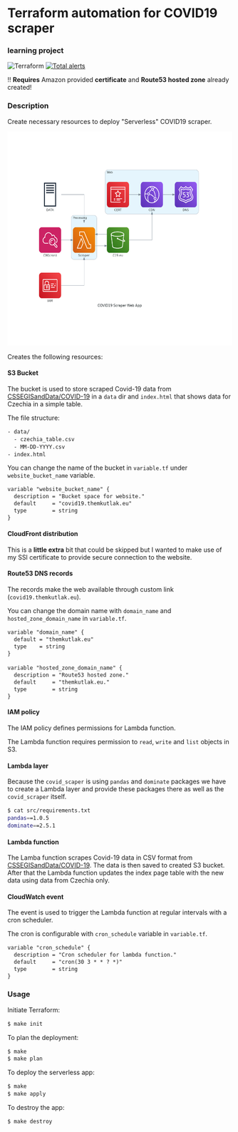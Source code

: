 # Terraform automation for COVID19 scraper
### learning project

![Terraform](https://github.com/mkutlak/aws-covid-data/workflows/Terraform/badge.svg)
[![Total alerts](https://img.shields.io/lgtm/alerts/g/mkutlak/aws-covid-data.svg?logo=lgtm&logoWidth=18)](https://lgtm.com/projects/g/mkutlak/aws-covid-data/alerts/)

!! **Requires** Amazon provided **certificate** and **Route53 hosted zone** already created!

### Description
Create necessary resources to deploy "Serverless" COVID19 scraper.

<p align="center">
<img src="https://github.com/mkutlak/aws-covid-data/blob/master/diagrams/covid19_scraper_web_app.png" height="480">
</p>

Creates the following resources:
#### S3 Bucket
The bucket is used to store scraped Covid-19 data from [CSSEGISandData/COVID-19](https://github.com/CSSEGISandData/COVID-19/) in a `data` dir and `index.html` that shows data for Czechia in a simple table.

The file structure:
``` bash
- data/
  - czechia_table.csv
  - MM-DD-YYYY.csv
- index.html
```

You can change the name of the bucket in `variable.tf` under `website_bucket_name` variable.

```
variable "website_bucket_name" {
  description = "Bucket space for website."
  default     = "covid19.themkutlak.eu"
  type        = string
}
```

#### CloudFront distribution
This is a **little extra** bit that could be skipped but I wanted to make use of my SSl certificate to provide secure connection to the website.

#### Route53 DNS records
The records make the web available through custom link (`covid19.themkutlak.eu`).

You can change the domain name with `domain_name` and `hosted_zone_domain_name` in `variable.tf`.
```
variable "domain_name" {
  default = "themkutlak.eu"
  type    = string
}

variable "hosted_zone_domain_name" {
  description = "Route53 hosted zone."
  default     = "themkutlak.eu."
  type        = string
}
```

#### IAM policy
The IAM policy defines permissions for Lambda function. 

The Lambda function requires permission to `read`, `write` and `list` objects in S3.

#### Lambda layer
Because the `covid_scaper` is using `pandas` and `dominate` packages we have to create a Lambda layer and provide these packages there as well as the `covid_scraper` itself. 

```bash
$ cat src/requirements.txt
pandas==1.0.5
dominate==2.5.1
```
#### Lambda function
The Lamba function scrapes Covid-19 data in CSV format from [CSSEGISandData/COVID-19](https://github.com/CSSEGISandData/COVID-19/). The data is then saved to created S3 bucket. After that the Lambda function updates the index page table with the new data using data from Czechia only.

#### CloudWatch event
The event is used to trigger the Lambda function at regular intervals with a cron scheduler.

The cron is configurable with `cron_schedule` variable in `variable.tf`.
```
variable "cron_schedule" {
  description = "Cron scheduler for lambda function."
  default     = "cron(30 3 * * ? *)"
  type        = string
}
```

### Usage
Initiate Terraform:
```bash
$ make init
```

To plan the deployment:
```bash
$ make
$ make plan
```

To deploy the serverless app:
```bash
$ make
$ make apply
```

To destroy the app:
```bash
$ make destroy
```
